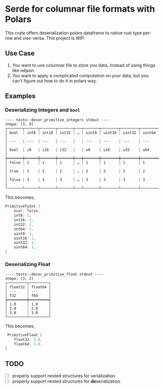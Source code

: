# Serde for columnar file formats with Polars

This crate offers deserialization polars dataframe to native rust type per-row and vise-versa.
This project is WIP.

## Use Case

1. You want to use columnar file to store you data, instead of using things like ndjson.
2. You want to apply a complicated computation on your data, but you can't figure out how to do it in polars way.

## Examples

### Deserializing Integers and `bool`

```text
---- tests::deser_primitive_integers stdout ----
shape: (3, 9)
┌───────┬──────┬───────┬───────┬───┬───────┬────────┬────────┬────────┐
│ bool  ┆ int8 ┆ int16 ┆ int32 ┆ … ┆ uint8 ┆ uint16 ┆ uint32 ┆ uint64 │
│ ---   ┆ ---  ┆ ---   ┆ ---   ┆   ┆ ---   ┆ ---    ┆ ---    ┆ ---    │
│ bool  ┆ i8   ┆ i16   ┆ i32   ┆   ┆ u8    ┆ u16    ┆ u32    ┆ u64    │
╞═══════╪══════╪═══════╪═══════╪═══╪═══════╪════════╪════════╪════════╡
│ false ┆ 1    ┆ 1     ┆ 1     ┆ … ┆ 1     ┆ 1      ┆ 1      ┆ 1      │
│ true  ┆ 2    ┆ 2     ┆ 2     ┆ … ┆ 2     ┆ 2      ┆ 2      ┆ 2      │
│ false ┆ 3    ┆ 3     ┆ 3     ┆ … ┆ 3     ┆ 3      ┆ 3      ┆ 3      │
└───────┴──────┴───────┴───────┴───┴───────┴────────┴────────┴────────┘
```

This becomes,

```rust
PrimitiveTyInt {
    bool: false,
    int8: 1,
    int16: 1,
    int32: 1,
    int64: 1,
    uint8: 1,
    uint16: 1,
    uint32: 1,
    uint64: 1,
}
```

### Deserializing Float

```text
---- tests::deser_primitive_float stdout ----
shape: (3, 2)
┌─────────┬─────────┐
│ float32 ┆ float64 │
│ ---     ┆ ---     │
│ f32     ┆ f64     │
╞═════════╪═════════╡
│ 1.0     ┆ 1.0     │
│ 2.0     ┆ 2.0     │
│ 3.0     ┆ 3.0     │
└─────────┴─────────┘
```

This becomes,

```rust
 PrimitiveFloat {
    float32: 3.0,
    float64: 3.0,
}
```

## TODO

- [ ] properly support nested structures for serialization
- [ ] properly support nested structures for **de**serialization
